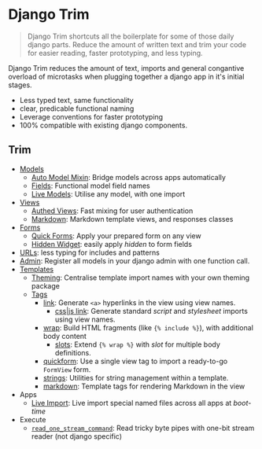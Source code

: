 # Django Trim

> Django Trim shortcuts all the boilerplate for some of those daily django parts. Reduce the amount of written text and trim your code for easier reading, faster prototyping, and less typing.

Django Trim reduces the amount of text, imports and general congantive overload of microtasks when plugging together a django app in it's initial stages.

+ Less typed text, same functionality
+ clear, predicable functional naming
+ Leverage conventions for faster prototyping
+ 100% compatible with existing django components.

## Trim

+ [Models](./models)
    + [Auto Model Mixin](./models/auto_model_mixin.md): Bridge models across apps automatically
    + [Fields](./models/fields.md): Functional model field names
    + [Live Models](./models/live.md): Utilise any model, with one import
+ [Views](./views)
    + [Authed Views](./views/authed-views.md): Fast mixing for user authentication
    + [Markdown](./markdown.md): Markdown template views, and responses classes
+ [Forms](./forms)
    + [Quick Forms](./forms/quickforms.md): Apply your prepared form on any view
    + [Hidden Widget](./widgets/hidden.md): easily apply _hidden_ to form fields
+ [URLs](./urls): less typing for includes and patterns
+ [Admin](./admin.md): Register all models in your django admin with one function call.
+ [Templates](./templates)
    + [Theming](./theming/readme.md): Centralise template import names with your own theming package
    + [Tags](./templates/tags)
        + [link](./templates/tags/link/readme.md): Generate `<a>` hyperlinks in the view using view names.
            + [css|js link](./templates/tags/css-js-tag.md): Generate standard _script_ and _stylesheet_ imports using view names.
        + [wrap](./templates/tags/wrap.md): Build HTML fragments (like `{% include %}`), with additional body content
            + [slots](./templates/tags/wrap-slots.md): Extend `{% wrap %}` with _slot_ for multiple body definitions.
        + [quickform](./templates/tags/quickform.md): Use a single view tag to import a ready-to-go `FormView` form.
        + [strings](./templates/tags/strings.md): Utilities for string management within a template.
        + [markdown](./markdown.md): Template tags for rendering Markdown in the view
+ Apps
    + [Live Import](./apps.md): Live import special named files across all apps at _boot-time_
+ Execute
    + [`read_one_stream_command`](./execute.md): Read tricky byte pipes with one-bit stream reader (not django specific)